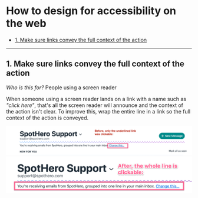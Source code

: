 # How to design for accessibility on the web

- [1. Make sure links convey the full context of the action](#1-Make-sure-links-convey-the-full-context-of-the-action)

---
## 1. Make sure links convey the full context of the action

*Who is this for?* People using a screen reader

When someone using a screen reader lands on a link with a name such as *"click here"*, that's all the screen reader will announce and the context of the action isn't clear. To improve this, wrap the entire line in a link so the full context of the action is conveyed.

![Before only click here is spoken](images/before-link.png)
![After, the link and preceding sentence is spoken](images/after-link.png)